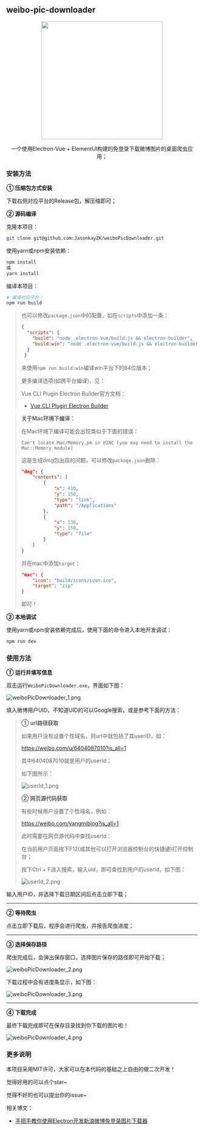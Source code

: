 ## weibo-pic-downloader

<p align="center">
<image src="./public/Logo.png" width="320px" height="310px"></image>
    <div style="text-align:center; margin:0 auto">
        一个使用Electron-Vue + ElementUI构建的免登录下载微博图片的桌面爬虫应用；
    </div>
</p>

### 安装方法

**① 压缩包方式安装**

下载右侧对应平台的Release包，解压缩即可；

**② 源码编译**

克隆本项目：

```bash
git clone git@github.com:JasonkayZK/weiboPicDownloader.git
```

使用yarn或npm安装依赖：

```bash
npm install
或
yarn install
```

编译本项目：

```bash
# 编译对应平台：
npm run build
```

>   也可以修改`package.json`中的配置，如在`scripts`中添加一条：
>
>   ```json
>   {
>     "scripts": {
>       "build": "node .electron-vue/build.js && electron-builder",
>       "build:win": "node .electron-vue/build.js && electron-builder --win --x64",
>     }
>    }
>    ```
>   
>   来使用`npm run build:win`编译win平台下的64位版本；
>
>   更多编译选项(如跨平台编译)，见：
>
>   Vue CLI Plugin Electron Builder官方文档：
>
>   -   [Vue CLI Plugin Electron Builder](https://nklayman.github.io/vue-cli-plugin-electron-builder/)

>   **关于Mac环境下编译：**
>
>   在Mac环境下编译可能会出现类似于下面的错误：
>
>   ```
>   Can't locate Mac/Memory.pm in @INC (you may need to install the Mac::Memory module)
>   ```
>
>   这是生成dmg包出现的问题，可以修改`package.json`删除：
>
>   ```json
>   "dmg": {
>       "contents": [
>           {
>               "x": 410,
>               "y": 150,
>               "type": "link",
>               "path": "/Applications"
>           },
>           {
>               "x": 130,
>               "y": 150,
>               "type": "file"
>           }
>       ]
>   }
>   ```
>
>   并在mac中添加`target`：
>
>   ```json
>   "mac": {
>       "icon": "build/icons/icon.ico",
>       "target": "zip"
>   }
>   ```
>
>   即可！

**③ 本地调试**

使用yarn或npm安装依赖完成后，使用下面的命令进入本地开发调试：

```bash
npm run dev
```

### 使用方法

**① 运行并填写信息**

双击运行`WeiboPicDownloader.exe`，界面如下图：

![weiboPicDownloader_1.png](./demo_img/weiboPicDownloader_1.png)

填入微博用户UID，不知道UID的可以Google搜索，或是参考下面的方法：

>   **① url路径获取**
>
>   如果用户没有设置个性域名，则url中就包括了其userID，如：
>
>   https://weibo.com/u/6404087010?is_all=1
>
>   其中6404087010就是用户的userId；
>
>   如下图所示：
>
>   ![userId_1.png](./demo_img/userId_1.png)
>
>   **② 网页源代码获取**
>
>   有些时候用户设置了个性域名，例如：
>
>   https://weibo.com/yangmiblog?is_all=1
>
>   此时需要在网页源代码中查找userId：
>
>   在当前用户页面按下F12(或其他可以打开浏览器控制台的快捷键)打开控制台；
>
>   按下Ctrl + F进入搜索，输入uid，即可查找到用户的userId，如下图：
>
>   ![userId_2.png](./demo_img/userId_2.png)

输入用户ID，并选择下载日期区间后点击立即下载；

****

**② 等待爬虫**

点击立即下载后，程序会进行爬虫，并报告爬虫进度；

****

**③ 选择保存路径**

爬虫完成后，会弹出保存窗口，选择图片保存的路径即可开始下载；

![weiboPicDownloader_2.png](./demo_img/weiboPicDownloader_2.png)

下载过程中会有进度条显示，如下图：

![weiboPicDownloader_3.png](./demo_img/weiboPicDownloader_3.png)

****

**④ 下载完成**

最终下载完成即可在保存目录找到你下载的图片啦！

![weiboPicDownloader_4.png](./demo_img/weiboPicDownloader_4.png)

### 更多说明

本项目采用MIT许可，大家可以在本代码的基础之上自由的做二次开发！

觉得好用的可以点个star~

觉得不好的也可以提出你的issue~

相关博文：

-   [手把手教你使用Electron开发新浪微博免登录图片下载器](https://jasonkayzk.github.io/2020/11/04/%E6%89%8B%E6%8A%8A%E6%89%8B%E6%95%99%E4%BD%A0%E4%BD%BF%E7%94%A8Electron%E5%BC%80%E5%8F%91%E6%96%B0%E6%B5%AA%E5%BE%AE%E5%8D%9A%E5%85%8D%E7%99%BB%E5%BD%95%E5%9B%BE%E7%89%87%E4%B8%8B%E8%BD%BD%E5%99%A8/)

